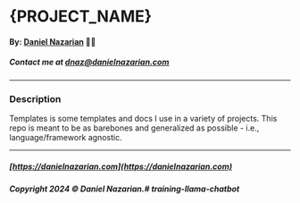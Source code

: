 # {PROJECT_NAME}
#### By: [Daniel Nazarian](https://www.danielnazarian.com) 🐧👹
##### Contact me at <dnaz@danielnazarian.com>

-------------------------------------------------------

### Description
Templates is some templates and docs I use in a variety of projects. This repo is meant to be as barebones and generalized as possible - i.e., language/framework agnostic.

-------------------------------------------------------
##### [https://danielnazarian.com](https://danielnazarian.com)
##### Copyright 2024 © Daniel Nazarian.# training-llama-chatbot

